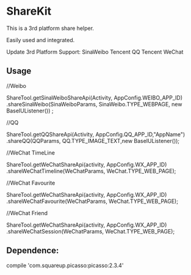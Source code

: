 # ShareKit
This is a 3rd platform share helper.

Easily used and integrated.

Update 
3rd Platform Support:
SinaWeibo 
Tencent QQ
Tencent WeChat

## Usage
//Weibo

ShareTool.getSinaWeiboShareApi(Activity, AppConfig.WEIBO_APP_ID)
    .shareSinaWeibo(SinaWeiboParams, SinaWeibo.TYPE_WEBPAGE, new BaseIUListener()) ;

//QQ

ShareTool.getQQShareApi(Activity, AppConfig.QQ_APP_ID,"AppName")
    .shareQQ(QQParams, QQ.TYPE_IMAGE_TEXT,new BaseIUListener());

//WeChat TimeLine

ShareTool.getWeChatShareApi(activity, AppConfig.WX_APP_ID)
    .shareWeChatTimeline(WeChatParams, WeChat.TYPE_WEB_PAGE);

//WeChat Favourite

ShareTool.getWeChatShareApi(activity, AppConfig.WX_APP_ID)
    .shareWeChatFavourite(WeChatParams, WeChat.TYPE_WEB_PAGE);

//WeChat Friend

ShareTool.getWeChatShareApi(activity, AppConfig.WX_APP_ID)
    .shareWeChatSession(WeChatParams, WeChat.TYPE_WEB_PAGE);

## Dependence:
compile 'com.squareup.picasso:picasso:2.3.4'
